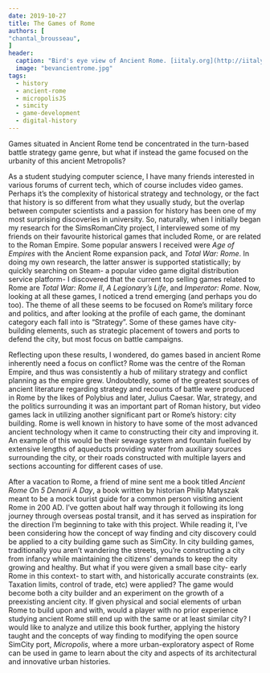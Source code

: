 ```yaml
---
date: 2019-10-27
title: The Games of Rome
authors: [
"chantal_brousseau",
]
header:
  caption: "Bird's eye view of Ancient Rome. [iitaly.org](http://iitaly.org/magazine/focus/art-culture/article/enjoy-birds-eye-view-ancient-rome)"
  image: "bevancientrome.jpg"
tags:
  - history
  - ancient-rome
  - micropolisJS
  - simcity
  - game-development
  - digital-history
---
```


Games situated in Ancient Rome tend be concentrated in the turn-based battle strategy game genre, but what if instead the game focused on the urbanity of this ancient Metropolis?

As a student studying computer science, I have many friends interested in various forums of current tech, which of course includes video games. Perhaps it’s the complexity of historical strategy and technology, or the fact that history is so different from what they usually study, but the overlap between computer scientists and a passion for history has been one of my most surprising discoveries in university. So, naturally, when I initially began my research for the SimsRomanCity project, I interviewed some of my friends on their favourite historical games that included Rome, or are related to the Roman Empire. Some popular answers I received were *Age of Empires* with the Ancient Rome expansion pack, and *Total War: Rome*. In doing my own research, the latter answer is supported statistically; by quickly searching on Steam- a popular video game digital distribution service platform- I discovered that the current top selling games related to Rome are *Total War: Rome II*, *A Legionary’s Life*, and *Imperator: Rome*. Now, looking at all these games, I noticed a trend emerging (and perhaps you do too). The theme of all these seems to be focused on Rome’s military force and politics, and after looking at the profile of each game, the dominant category each fall into is “Strategy”. Some of these games have city-building elements, such as strategic placement of towers and ports to defend the city, but most focus on battle campaigns.

Reflecting upon these results, I wondered, do games based in ancient Rome inherently need a focus on conflict? Rome was the centre of the Roman Empire, and thus was consistently a hub of military strategy and conflict planning as the empire grew. Undoubtedly, some of the greatest sources of ancient literature regarding strategy and recounts of battle were produced in Rome by the likes of Polybius and later, Julius Caesar. War, strategy, and the politics surrounding it was an important part of Roman history, but video games lack in utilizing another significant part or Rome’s history: city building. Rome is well known in history to have some of the most advanced ancient technology when it came to constructing their city and improving it. An example of this would be their sewage system and fountain fuelled by extensive lengths of aqueducts providing water from auxiliary sources surrounding the city, or their roads constructed with multiple layers and sections accounting for different cases of use.

After a vacation to Rome, a friend of mine sent me a book titled *Ancient Rome On 5 Denarii A Day*, a book written by historian Philip Matyszak meant to be a mock tourist guide for a common person visiting ancient Rome in 200 AD. I’ve gotten about half way through it following its long journey through overseas postal transit, and it has served as inspiration for the direction I’m beginning to take with this project. While reading it, I’ve been considering how the concept of way finding and city discovery could be applied to a city building game such as SimCity. In city building games, traditionally you aren’t wandering the streets, you’re constructing a city from infancy while maintaining the citizens’ demands to keep the city growing and healthy. But what if you were given a small base city- early Rome in this context- to start with, and historically accurate constraints (ex. Taxation limits, control of trade, etc) were applied? The game would become both a city builder and an experiment on the growth of a preexisting ancient city. If given physical and social elements of urban Rome to build upon and with, would a player with no prior experience studying ancient Rome still end up with the same or at least similar city? I would like to analyze and utilize this book further, applying the history taught and the concepts of way finding to modifying the open source SimCity port, *Micropolis*, where a more urban-exploratory aspect of Rome can be used in game to learn about the city and aspects of its architectural and innovative urban histories.
